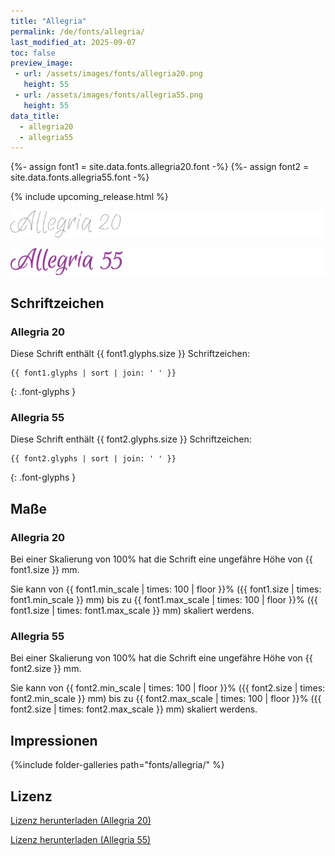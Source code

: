 ```yaml
---
title: "Allegria"
permalink: /de/fonts/allegria/
last_modified_at: 2025-09-07
toc: false
preview_image:
 - url: /assets/images/fonts/allegria20.png
   height: 55
 - url: /assets/images/fonts/allegria55.png
   height: 55
data_title:
  - allegria20
  - allegria55
---
```

{%- assign font1 = site.data.fonts.allegria20.font -%}
{%- assign font2 = site.data.fonts.allegria55.font -%}

{% include upcoming_release.html %}

![Allegria20](/assets/images/fonts/allegria20.png)

![Allegria 55](/assets/images/fonts/allegria55.png)

## Schriftzeichen

### Allegria 20

Diese Schrift enthält {{ font1.glyphs.size }} Schriftzeichen:

```
{{ font1.glyphs | sort | join: ' ' }}
```
{: .font-glyphs }

### Allegria 55

Diese Schrift enthält {{ font2.glyphs.size }} Schriftzeichen:

```
{{ font2.glyphs | sort | join: ' ' }}
```
{: .font-glyphs }

## Maße

### Allegria 20

Bei einer Skalierung von 100% hat die Schrift eine ungefähre Höhe von {{ font1.size }} mm. 

Sie kann von {{ font1.min_scale | times: 100 | floor }}% ({{ font1.size | times: font1.min_scale }} mm)
bis zu {{ font1.max_scale | times: 100 | floor }}% ({{ font1.size | times: font1.max_scale }} mm) skaliert werdens.

### Allegria 55

Bei einer Skalierung von 100% hat die Schrift eine ungefähre Höhe von {{ font2.size }} mm. 

Sie kann von {{ font2.min_scale | times: 100 | floor }}% ({{ font2.size | times: font2.min_scale }} mm)
bis zu {{ font2.max_scale | times: 100 | floor }}% ({{ font2.size | times: font2.max_scale }} mm) skaliert werdens.

## Impressionen

{%include folder-galleries path="fonts/allegria/" %}

## Lizenz

[Lizenz herunterladen (Allegria 20)](https://github.com/inkstitch/inkstitch/tree/main/fonts/allegria20/LICENSE)

[Lizenz herunterladen (Allegria 55)](https://github.com/inkstitch/inkstitch/tree/main/fonts/allegria55/LICENSE)
